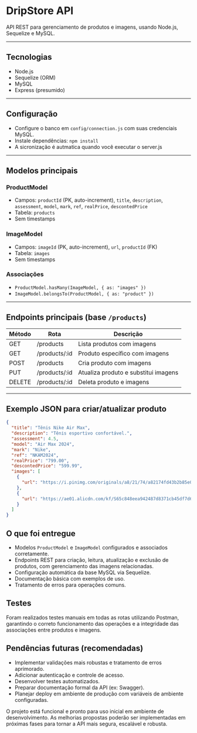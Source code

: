 # DripStore API

API REST para gerenciamento de produtos e imagens, usando Node.js, Sequelize e MySQL.

---

## Tecnologias

- Node.js
- Sequelize (ORM)
- MySQL
- Express (presumido)

---

## Configuração

- Configure o banco em `config/connection.js` com suas credenciais MySQL.
- Instale dependências: `npm install`
- A sicronização é autmatica quando você executar o server.js

---

## Modelos principais

### ProductModel

- Campos: `productId` (PK, auto-increment), `title`, `description`, `assessment`, `model`, `mark`, `ref`, `realPrice`, `descontedPrice`
- Tabela: `products`
- Sem timestamps

### ImageModel

- Campos: `imageId` (PK, auto-increment), `url`, `productId` (FK)
- Tabela: `images`
- Sem timestamps

### Associações

- `ProductModel.hasMany(ImageModel, { as: "images" })`
- `ImageModel.belongsTo(ProductModel, { as: "product" })`

---

## Endpoints principais (base `/products`)

| Método | Rota          | Descrição                            |
| ------ | ------------- | ------------------------------------ |
| GET    | /products     | Lista produtos com imagens           |
| GET    | /products/:id | Produto específico com imagens       |
| POST   | /products     | Cria produto com imagens             |
| PUT    | /products/:id | Atualiza produto e substitui imagens |
| DELETE | /products/:id | Deleta produto e imagens             |

---

## Exemplo JSON para criar/atualizar produto

```json
{
  "title": "Tênis Nike Air Max",
  "description": "Tênis esportivo confortável.",
  "assessment": 4.5,
  "model": "Air Max 2024",
  "mark": "Nike",
  "ref": "NKAM2024",
  "realPrice": "799.00",
  "descontedPrice": "599.99",
  "images": [
    {
      "url": "https://i.pinimg.com/originals/a8/21/74/a82174fd43b2b85e029b61dcdcbfeb69.jpg"
    },
    {
      "url": "https://ae01.alicdn.com/kf/S65c848eea942487d8371cb45df7d62b4P.jpg"
    }
  ]
}
```

## O que foi entregue

- Modelos `ProductModel` e `ImageModel` configurados e associados corretamente.
- Endpoints REST para criação, leitura, atualização e exclusão de produtos, com gerenciamento das imagens relacionadas.
- Configuração automática da base MySQL via Sequelize.
- Documentação básica com exemplos de uso.
- Tratamento de erros para operações comuns.

## Testes

Foram realizados testes manuais em todas as rotas utilizando Postman, garantindo o correto funcionamento das operações e a integridade das associações entre produtos e imagens.

## Pendências futuras (recomendadas)

- Implementar validações mais robustas e tratamento de erros aprimorado.
- Adicionar autenticação e controle de acesso.
- Desenvolver testes automatizados.
- Preparar documentação formal da API (ex: Swagger).
- Planejar deploy em ambiente de produção com variáveis de ambiente configuradas.

O projeto está funcional e pronto para uso inicial em ambiente de desenvolvimento. As melhorias propostas poderão ser implementadas em próximas fases para tornar a API mais segura, escalável e robusta.

```

```

